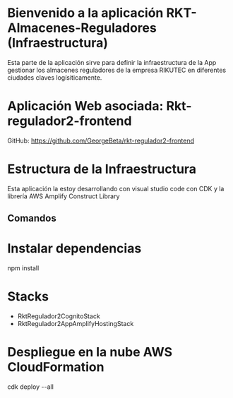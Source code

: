 # Bienvenido a la aplicación RKT-Almacenes-Reguladores (Infraestructura)

Esta parte de la aplicación sirve para definir la infraestructura de la App gestionar los almacenes reguladores de la empresa RIKUTEC en diferentes ciudades claves logísiticamente.

# Aplicación Web asociada: Rkt-regulador2-frontend
GitHub: https://github.com/GeorgeBeta/rkt-regulador2-frontend

# Estructura de la Infraestructura
Esta aplicación la estoy desarrollando con visual studio code con CDK y la librería AWS Amplify Construct Library

## Comandos
# Instalar dependencias
npm install

# Stacks
* RktRegulador2CognitoStack
* RktRegulador2AppAmplifyHostingStack

# Despliegue en la nube AWS CloudFormation
cdk deploy --all

